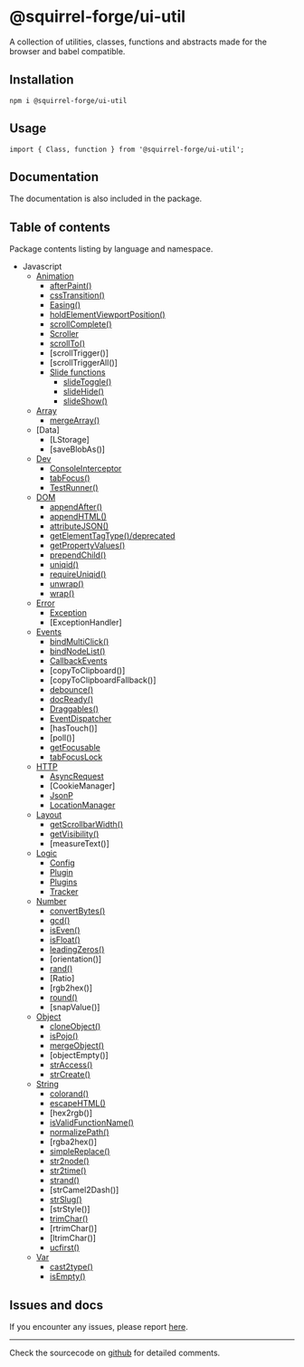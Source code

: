 # @squirrel-forge/ui-util
A collection of utilities, classes, functions and abstracts made for the browser and babel compatible.

## Installation

```
npm i @squirrel-forge/ui-util
```

## Usage

```
import { Class, function } from '@squirrel-forge/ui-util';
```

## Documentation
The documentation is also included in the package.

## Table of contents
Package contents listing by language and namespace.

 - Javascript
   - [Animation](docs/Animation.md)
     - [afterPaint()](docs/Animation.md#afterpaint)
     - [cssTransition()](docs/Animation.md#csstransition)
     - [Easing()](docs/Animation.md#easing)
     - [holdElementViewportPosition()](docs/Animation.md#holdelementviewportposition)
     - [scrollComplete()](docs/Animation.md#scrollcomplete)
     - [Scroller](docs/Animation.md#scroller)
     - [scrollTo()](docs/Animation.md#scrollto)
     - [scrollTrigger()]
     - [scrollTriggerAll()]
     - [Slide functions](docs/Animation.md#slide-functions)
       - [slideToggle()](docs/Animation.md#slidetoggle)
       - [slideHide()](docs/Animation.md#slidehide)
       - [slideShow()](docs/Animation.md#slideshow)
   - [Array](docs/Array.md)
     - [mergeArray()](docs/Array.md#mergearray)
   - [Data]
     - [LStorage]
     - [saveBlobAs()]
   - [Dev](docs/Dev.md)
     - [ConsoleInterceptor](docs/Dev.md#consoleinterceptor)
     - [tabFocus()](docs/Dev.md#tabfocus)
     - [TestRunner()](docs/Dev.md#testrunner)
   - [DOM](docs/DOM.md)
     - [appendAfter()](docs/DOM.md#appendafter)
     - [appendHTML()](docs/DOM.md#appendhtml)
     - [attributeJSON()](docs/DOM.md#attributejson)
     - [getElementTagType()/deprecated](docs/DOM.md#getelementtagtype)
     - [getPropertyValues()](docs/DOM.md#getpropertyvalues)
     - [prependChild()](docs/DOM.md#prependchild)
     - [uniqid()](docs/DOM.md#uniqid)
     - [requireUniqid()](docs/DOM.md#requireuniqid)
     - [unwrap()](docs/DOM.md#unwrap)
     - [wrap()](docs/DOM.md#wrap)
   - [Error](docs/Error.md)
     - [Exception](docs/Error.md#exception)
     - [ExceptionHandler]
   - [Events](docs/Events.md)
     - [bindMultiClick()](docs/Events.md#bindmulticlick)
     - [bindNodeList()](docs/Events.md#bindnodelist)
     - [CallbackEvents](docs/Events.md#callbackevents)
     - [copyToClipboard()]
     - [copyToClipboardFallback()]
     - [debounce()](docs/Events.md#debounce)
     - [docReady()](docs/Events.md#docready)
     - [Draggables()](docs/Events.md#draggables)
     - [EventDispatcher](docs/Events.md#eventdispatcher)
     - [hasTouch()]
     - [poll()]
     - [getFocusable](docs/Events.md#getfocusable)
     - [tabFocusLock](docs/Events.md#tabfocuslock)
   - [HTTP](docs/HTTP.md)
     - [AsyncRequest](docs/HTTP.md#asyncrequest)
     - [CookieManager]
     - [JsonP](docs/HTTP.md#JsonP)
     - [LocationManager](docs/HTTP.md#locationmanager)
   - [Layout](docs/Layout.md)
     - [getScrollbarWidth()](docs/Layout.md#getscrollbarwidth)
     - [getVisibility()](docs/DOM.md#getvisibility)
     - [measureText()]
   - [Logic](docs/Logic.md)
     - [Config](docs/Logic.md#config)
     - [Plugin](docs/Logic.md#plugin)
     - [Plugins](docs/Logic.md#plugins)
     - [Tracker](docs/Logic.md#tracker)
   - [Number](docs/Number.md)
     - [convertBytes()](docs/Number.md#convertbytes)
     - [gcd()](docs/Number.md#gcd#gcd)
     - [isEven()](docs/Number.md#iseven)
     - [isFloat()](docs/Number.md#isfloat)
     - [leadingZeros()](docs/Number.md#leadingzeros)
     - [orientation()]
     - [rand()](docs/Number.md#rand)
     - [Ratio]
     - [rgb2hex()]
     - [round()](docs/Number.md#round)
     - [snapValue()]
   - [Object](docs/Object.md)
     - [cloneObject()](docs/Object.md#cloneobject)
     - [isPojo()](docs/Object.md#ispojo)
     - [mergeObject()](docs/Object.md#mergeobject)
     - [objectEmpty()]
     - [strAccess()](docs/Object.md#straccess)
     - [strCreate()](docs/Object.md#strcreate)
   - [String](docs/String.md)
     - [colorand()](docs/String.md#colorand)
     - [escapeHTML()](docs/String.md#escapehtml)
     - [hex2rgb()]
     - [isValidFunctionName()](docs/String.md#isvalidfunctionname)
     - [normalizePath()](docs/String.md#normalizePath)
     - [rgba2hex()]
     - [simpleReplace()](docs/String.md#simplereplace)
     - [str2node()](docs/String.md#str2node)
     - [str2time()](docs/String.md#str2time)
     - [strand()](docs/String.md#strand)
     - [strCamel2Dash()]
     - [strSlug()](docs/String.md#strslug)
     - [strStyle()]
     - [trimChar()](docs/String.md#trimchar)
     - [rtrimChar()]
     - [ltrimChar()]
     - [ucfirst()](docs/String.md#ucfirst)
   - [Var](docs/Var.md)
     - [cast2type()](docs/Var.md#cast2type)
     - [isEmpty()](docs/Var.md#isempty)

## Issues and docs
If you encounter any issues, please report [here](https://github.com/squirrel-forge/ui-util/issues).

---

Check the sourcecode on [github](https://github.com/squirrel-forge/ui-util) for detailed comments.
